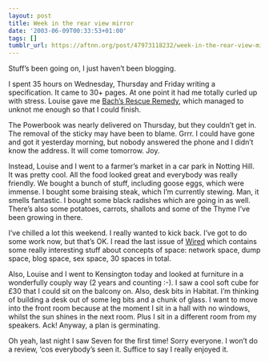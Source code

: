```yaml
---
layout: post
title: Week in the rear view mirror
date: '2003-06-09T00:33:53+01:00'
tags: []
tumblr_url: https://aftnn.org/post/47973118232/week-in-the-rear-view-mirror
---
```

<p>Stuff&rsquo;s been going on, I just haven&rsquo;t been blogging.</p>
<p>I spent 35 hours on Wednesday, Thursday and Friday writing a specification. It came to 30+ pages. At one point it had me totally curled up with stress. Louise gave me <a href="http://www.bachcentre.com/centre/38/rescue.htm">Bach&rsquo;s Rescue Remedy</a>, which managed to unknot me enough so that I could finish.</p>
<p>The Powerbook was nearly delivered on Thursday, but they  couldn&rsquo;t get in. The removal of the sticky may have been to blame. Grrr. I could have gone and got it yesterday morning, but nobody answered the phone and I didn&rsquo;t know the address. It will come tomorrow. Joy.</p>
<p>Instead, Louise and I went to a farmer&rsquo;s market in a car park in Notting Hill. It was pretty cool. All the food looked great and everybody was really friendly. We bought a bunch of stuff, including goose eggs, which were immense. I bought some braising steak, which I&rsquo;m currently stewing. Man, it smells fantastic. I bought some black radishes which are going in as well. There&rsquo;s also some potatoes, carrots, shallots and some of the Thyme I&rsquo;ve been growing in there.</p>
<p>I&rsquo;ve chilled a lot this weekend. I really wanted to kick back. I&rsquo;ve got to do some work now, but that&rsquo;s OK. I read the last issue of <a href="http://www.wired.com/wired/">Wired</a> which contains some really interesting stuff about concepts of space: network space, dump space, blog space, sex space, 30 spaces in total.</p>
<p>Also, Louise and I went to Kensington today and looked at furniture in a wonderfully couply way (2 years and counting :-). I saw a cool soft cube for £30 that I could sit on the balcony on. Also, desk bits in Habitat. I&rsquo;m thinking of building a desk out of some leg bits and a chunk of glass. I want to move into the front room because at the moment I sit in a hall with no windows, whilst the sun shines in the next room. Plus I sit in a different room from my speakers. Ack! Anyway, a plan is germinating.</p>
<p>Oh yeah, last night I saw Seven for the first time! Sorry everyone. I won&rsquo;t do a review, &lsquo;cos everybody&rsquo;s seen it. Suffice to say I really enjoyed it.</p>
